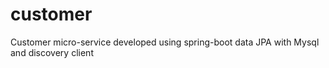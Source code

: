 # customer
Customer micro-service developed using spring-boot data JPA with Mysql and discovery client

